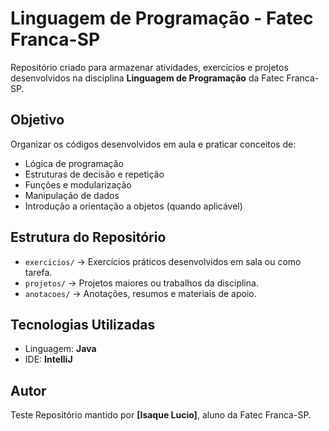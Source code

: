# Linguagem de Programação - Fatec Franca-SP

Repositório criado para armazenar atividades, exercícios e projetos desenvolvidos na disciplina **Linguagem de Programação** da Fatec Franca-SP.

## Objetivo
Organizar os códigos desenvolvidos em aula e praticar conceitos de:
- Lógica de programação
- Estruturas de decisão e repetição
- Funções e modularização
- Manipulação de dados
- Introdução a orientação a objetos (quando aplicável)

## Estrutura do Repositório
- `exercicios/` → Exercícios práticos desenvolvidos em sala ou como tarefa.  
- `projetos/` → Projetos maiores ou trabalhos da disciplina.  
- `anotacoes/` → Anotações, resumos e materiais de apoio.  

## Tecnologias Utilizadas
- Linguagem: **Java**
- IDE: **IntelliJ**  

##  Autor

Teste
Repositório mantido por **[Isaque Lucio]**, aluno da Fatec Franca-SP.  
